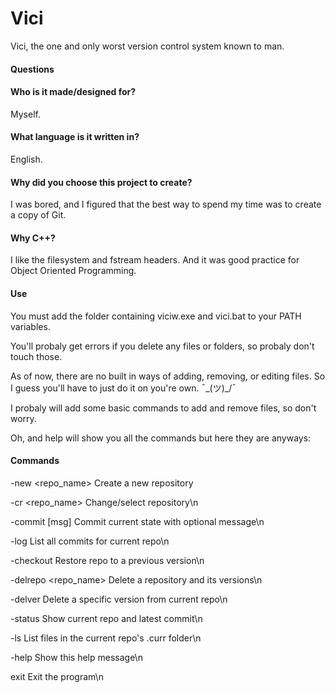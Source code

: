 # Vici

Vici, the one and only worst version control system known to man.
#### Questions

#### Who is it made/designed for?

Myself.

#### What language is it written in?

English.

#### Why did you choose this project to create?

I was bored, and I figured that the best way to spend my time was to create a copy of Git.

#### Why C++?

I like the filesystem and fstream headers. And it was good practice for Object Oriented Programming.

#### Use

You must add the folder containing viciw.exe and vici.bat to your PATH variables.

You'll probaly get errors if you delete any files or folders, so probaly don't touch those.

As of now, there are no built in ways of adding, removing, or editing files. So I guess you'll have to just do it on you're own. ¯\_(ツ)_/¯

I probaly will add some basic commands to add and remove files, so don't worry.

Oh, and help will show you all the commands but here they are anyways:

#### Commands

-new <repo_name>         Create a new repository

-cr <repo_name>          Change/select repository\n

-commit [msg]            Commit current state with optional message\n

-log                     List all commits for current repo\n

-checkout <version>      Restore repo to a previous version\n

-delrepo <repo_name>     Delete a repository and its versions\n

-delver <version>        Delete a specific version from current repo\n

-status                  Show current repo and latest commit\n

-ls                      List files in the current repo's .curr folder\n

-help                    Show this help message\n

exit                     Exit the program\n
